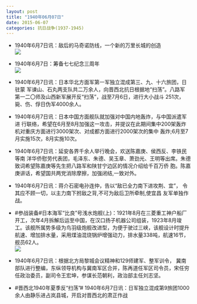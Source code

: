 ```yaml
---
layout: post
title: "1940年06月07日"
date: 2015-06-07
categories: 抗日战争(1937-1945)
---
```


<meta name="referrer" content="no-referrer" />

- 1940年6月7日讯：敌后的马奇诺防线，一个新的万里长城的创造 <br/><img src="https://ww2.sinaimg.cn/large/aca367d8jw1esvxjefi47j20kc1edh2q.jpg" />

- 1940年6月7日：筹备七七纪念三周年 <br/><img src="https://ww4.sinaimg.cn/large/aca367d8jw1esvvsfy1l7j21200i4n40.jpg" />

- 1940年6月7日讯：日本华北方面军第一军独立混成第三、九、十六旅团，日驻蒙 军谏山、石丸两支队共二万余人，向晋西北抗日根据地“扫荡”。八路军 第一二〇师及山西新军展开反“扫荡”，战至7月6日，进行大小战斗 251次，毙、伤、俘日伪军4000余人。 

- 1940年6月7日讯：日本中国方面舰队就加强对中国内地轰炸，与中国派遣军进 行联络，希望在6月至8月加强这一攻击，并提议在此期间集中200架轰炸机对重庆方面进行3000架次、对成都方面进行2000架次的集中 轰炸;6月至7月实施15次，8月实施10次。 

- 1940年6月7日讯：延安各界千余人举行晚会，欢送陈嘉庚、侯西反、李铁民等南 洋华侨慰劳代表团，毛泽东、朱德、吴玉章、萧劲光、王明等出席。朱德 致词希望陈嘉庚等先生把八路军和陕甘宁边区的情况介绍给千百万侨 胞。陈嘉庚讲话，希望国共两党消除摩擦，加强闭结,一致对外。 

- 1940年6月7日讯：蒋介石密电孙连仲，告以“敌已全力南下进攻荆、宜”， 令其应不顾一切，以主力南下拊敌之背,不可为敌后卫所牵制,使宜昌 友军单独作战。 

- #参战装备#日本海军“比良”号浅水炮舰(上)：1921年8月在三菱重工神户船厂开工，次年4月拆解后运至中国，在汉口扬子机器公司组装，1923年8月竣工。该舰所属势多级为鸟羽级炮舰改进型，为便于驶过三峡，该舰设计时提升航速、增加排水量，采用煤油混烧锅炉增强动力，排水量338吨，航速16节，舰员62人。 <br/><img src="https://ww3.sinaimg.cn/large/aca367d8jw1esvapexxm1j20go0kxn0t.jpg" />

- 1940年6月7日讯：根据北方局黎城会议精神和129师建军、整军训令， 冀南部队进行整编，东纵领导机构与冀南军区合并，陈再道任军区司令员，宋任穷任政治委员，副司令王宏坤，参谋长范朝利，政治部主任刘志坚。 

- #晋西北1940年夏季反“扫荡”# 1940年6月7日讯：日军独立混成第9旅团1000余人由静乐进占岚县城，开启对晋西北的肃正作战 

